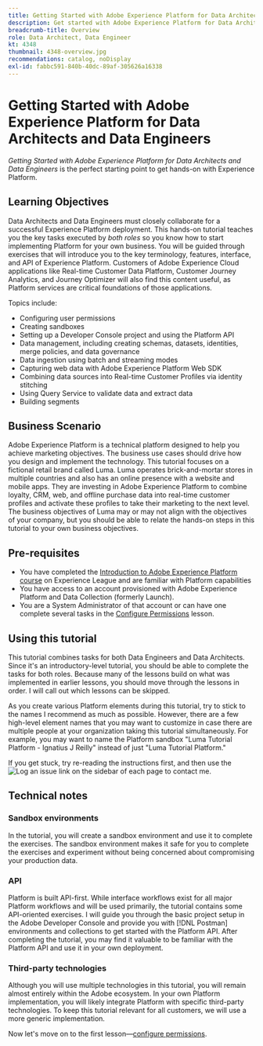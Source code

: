 ```yaml
---
title: Getting Started with Adobe Experience Platform for Data Architects and Data Engineers
description: Get started with Adobe Experience Platform for Data Architects and Data Engineers.
breadcrumb-title: Overview
role: Data Architect, Data Engineer
kt: 4348
thumbnail: 4348-overview.jpg
recommendations: catalog, noDisplay
exl-id: fabbc591-840b-40dc-89af-305626a16338
---
```

# Getting Started with Adobe Experience Platform for Data Architects and Data Engineers

<!--5min-->

_Getting Started with Adobe Experience Platform for Data Architects and Data Engineers_ is the perfect starting point to get hands-on with Experience Platform.


<!--How do we address ETL-->

## Learning Objectives

Data Architects and Data Engineers must closely collaborate for a successful Experience Platform deployment. This hands-on tutorial teaches you the key tasks executed by _both roles_ so you know how to start implementing Platform for your own business. You will be guided through exercises that will introduce you to the key terminology, features, interface, and API of Experience Platform. Customers of Adobe Experience Cloud applications like Real-time Customer Data Platform, Customer Journey Analytics, and Journey Optimizer will also find this content useful, as Platform services are critical foundations of those applications.

Topics include: 

* Configuring user permissions
* Creating sandboxes
* Setting up a Developer Console project and using the Platform API
* Data management, including creating schemas, datasets, identities, merge policies, and data governance
* Data ingestion using batch and streaming modes
* Capturing web data with Adobe Experience Platform Web SDK
* Combining data sources into Real-time Customer Profiles via identity stitching
* Using Query Service to validate data and extract data
* Building segments

## Business Scenario

Adobe Experience Platform is a technical platform designed to help you achieve marketing objectives. The business use cases should drive how you design and implement the technology. This tutorial focuses on a fictional retail brand called Luma. Luma operates brick-and-mortar stores in multiple countries and also has an online presence with a website and mobile apps. They are investing in Adobe Experience Platform to combine loyalty, CRM, web, and offline purchase data into real-time customer profiles and activate these profiles to take their marketing to the next level. The business objectives of Luma may or may not align with the objectives of your company, but you should be able to relate the hands-on steps in this tutorial to your own business objectives.

## Pre-requisites

* You have completed the [Introduction to Adobe Experience Platform course](https://experienceleague.adobe.com/?recommended=ExperiencePlatform-U-1-2020.1) on Experience League and are familiar with Platform capabilities
* You have access to an account provisioned with Adobe Experience Platform and Data Collection (formerly Launch).  
* You are a System Administrator of that account or can have one complete several tasks in the [Configure Permissions](configure-permissions.md) lesson.

## Using this tutorial

This tutorial combines tasks for both Data Engineers and Data Architects. Since it's an introductory-level tutorial, you should be able to complete the tasks for both roles. Because many of the lessons build on what was implemented in earlier lessons, you should move through the lessons in order. I will call out which lessons can be skipped.

As you create various Platform elements during this tutorial, try to stick to the names I recommend as much as possible. However, there are a few high-level element names that you may want to customize in case there are multiple people at your organization taking this tutorial simultaneously. For example, you may want to name the Platform sandbox "Luma Tutorial Platform - Ignatius J Reilly" instead of just "Luma Tutorial Platform."

If you get stuck, try re-reading the instructions first, and then use the ![Log an issue](https://experienceleague.adobe.com/assets/img/feedback.svg) link on the sidebar of each page to contact me. 

## Technical notes

### Sandbox environments

In the tutorial, you will create a sandbox environment and use it to complete the exercises. The sandbox environment makes it safe for you to complete the exercises and experiment without being concerned about compromising your production data.

### API

Platform is built API-first. While interface workflows exist for all major Platform workflows and will be used primarily, the tutorial contains some API-oriented exercises. I will guide you through the basic project setup in the Adobe Developer Console and provide you with [!DNL Postman] environments and collections to get started with the Platform API. After completing the tutorial, you may find it valuable to be familiar with the Platform API and use it in your own deployment.

### Third-party technologies

Although you will use multiple technologies in this tutorial, you will remain almost entirely within the Adobe ecosystem. In your own Platform implementation, you will likely integrate Platform with specific third-party technologies. To keep this tutorial relevant for all customers, we will use a more generic implementation. 

Now let's move on to the first lesson&mdash;[configure permissions](configure-permissions.md).
